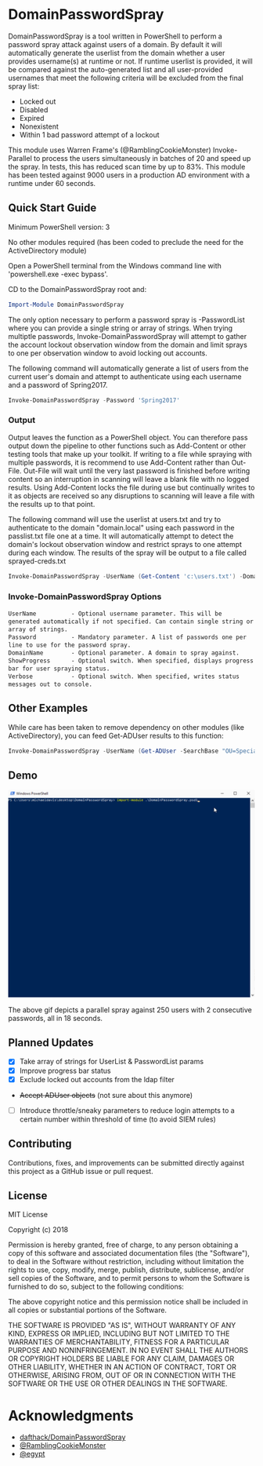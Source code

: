 # DomainPasswordSpray
DomainPasswordSpray is a tool written in PowerShell to perform a password spray attack against users of a domain. By default it will automatically generate the userlist from the domain whether a user provides username(s) at runtime or not. If runtime userlist is provided, it will be compared against the auto-generated list and all user-provided usernames that meet the following criteria will be excluded from the final spray list:
- Locked out
- Disabled
- Expired
- Nonexistent
- Within 1 bad password attempt of a lockout

This module uses Warren Frame's (@RamblingCookieMonster) Invoke-Parallel to process the users simultaneously in batches of 20 and speed up the spray. In tests, this has reduced scan time by up to 83%. This module has been tested against 9000 users in a production AD environment with a runtime under 60 seconds.

## Quick Start Guide
Minimum PowerShell version: 3

No other modules required (has been coded to preclude the need for the ActiveDirectory module)

Open a PowerShell terminal from the Windows command line with 'powershell.exe -exec bypass'.

CD to the DomainPasswordSpray root and:

```PowerShell
Import-Module DomainPasswordSpray
```

The only option necessary to perform a password spray is -PasswordList where you can provide a single string or array of strings. When trying multiptle passwords, Invoke-DomainPasswordSpray will attempt to gather the account lockout observation window from the domain and limit sprays to one per observation window to avoid locking out accounts.

The following command will automatically generate a list of users from the current user's domain and attempt to authenticate using each username and a password of Spring2017.
```PowerShell
Invoke-DomainPasswordSpray -Password 'Spring2017'
```

### Output
Output leaves the function as a PowerShell object. You can therefore pass output down the pipeline to other functions such as Add-Content or other testing tools that make up your toolkit. If writing to a file while spraying with multiple passwords, it is recommend to use Add-Content rather than Out-File. Out-File will wait until the very last password is finished before writing content so an interruption in scanning will leave a blank file with no logged results. Using Add-Content locks the file during use but continually writes to it as objects are received so any disruptions to scanning will leave a file with the results up to that point.

The following command will use the userlist at users.txt and try to authenticate to the domain "domain.local" using each password in the passlist.txt file one at a time. It will automatically attempt to detect the domain's lockout observation window and restrict sprays to one attempt during each window. The results of the spray will be output to a file called sprayed-creds.txt
```PowerShell
Invoke-DomainPasswordSpray -UserName (Get-Content 'c:\users.txt') -DomainName 'domain.local' -Password (Get-Content '.\passlist.txt') | Add-Content 'sprayed-creds.txt'
```

### Invoke-DomainPasswordSpray Options
```
UserName          - Optional username parameter. This will be generated automatically if not specified. Can contain single string or array of strings.
Password          - Mandatory parameter. A list of passwords one per line to use for the password spray.
DomainName        - Optional parameter. A domain to spray against.
ShowProgress      - Optional switch. When specified, displays progress bar for user spraying status.
Verbose           - Optional switch. When specified, writes status messages out to console.

```
## Other Examples
While care has been taken to remove dependency on other modules (like ActiveDirectory), you can feed Get-ADUser results to this function:
```PowerShell
Invoke-DomainPasswordSpray -UserName (Get-ADUser -SearchBase "OU=Special,OU=Accounts,DC=domain,DC=local" -Filter * | Select -Expand SamAccountName) -Password 'Fall2017'
```
## Demo
![alt text](images/pwspray-demo480.gif "Animated gif demo")

The above gif depicts a parallel spray against 250 users with 2 consecutive passwords, all in 18 seconds.

## Planned Updates
- [x] Take array of strings for UserList & PasswordList params
- [x] Improve progress bar status
- [x] Exclude locked out accounts from the ldap filter
- ~~Accept ADUser objects~~ (not sure about this anymore)
- [ ] Introduce throttle/sneaky parameters to reduce login attempts to a certain number within threshold of time (to avoid SIEM rules)

## Contributing
Contributions, fixes, and improvements can be submitted directly against this project as a GitHub issue or pull request.

## License
MIT License

Copyright (c) 2018

Permission is hereby granted, free of charge, to any person obtaining a copy
of this software and associated documentation files (the "Software"), to deal
in the Software without restriction, including without limitation the rights
to use, copy, modify, merge, publish, distribute, sublicense, and/or sell
copies of the Software, and to permit persons to whom the Software is
furnished to do so, subject to the following conditions:

The above copyright notice and this permission notice shall be included in all
copies or substantial portions of the Software.

THE SOFTWARE IS PROVIDED "AS IS", WITHOUT WARRANTY OF ANY KIND, EXPRESS OR
IMPLIED, INCLUDING BUT NOT LIMITED TO THE WARRANTIES OF MERCHANTABILITY,
FITNESS FOR A PARTICULAR PURPOSE AND NONINFRINGEMENT. IN NO EVENT SHALL THE
AUTHORS OR COPYRIGHT HOLDERS BE LIABLE FOR ANY CLAIM, DAMAGES OR OTHER
LIABILITY, WHETHER IN AN ACTION OF CONTRACT, TORT OR OTHERWISE, ARISING FROM,
OUT OF OR IN CONNECTION WITH THE SOFTWARE OR THE USE OR OTHER DEALINGS IN THE
SOFTWARE.

# Acknowledgments
* [dafthack/DomainPasswordSpray](https://github.com/dafthack/DomainPasswordSpray)
* [@RamblingCookieMonster](https://github.com/RamblingCookieMonster)
* [@egypt](https://github.com/egypt)

